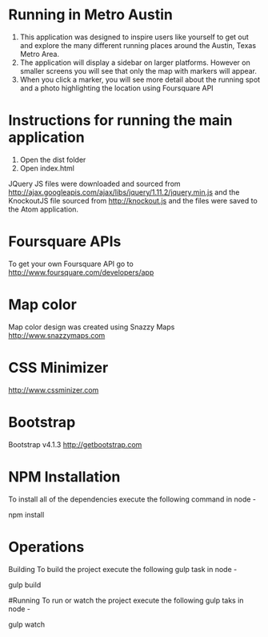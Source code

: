 # Running in Metro Austin

1. This application was designed to inspire users like yourself to get out and explore the many different running places around the Austin, Texas Metro Area.
2. The application will display a sidebar on larger platforms.   However on smaller screens you will see that only the map with markers will appear.
3. When you click a marker, you will see more detail about the running spot and a photo highlighting the location using Foursquare API

# Instructions for running the main application

1. Open the dist folder
2. Open index.html

JQuery JS files were downloaded and sourced from http://ajax.googleapis.com/ajax/libs/jquery/1.11.2/jquery.min.js
and the KnockoutJS file sourced from http://knockout.js and the files were saved to the Atom application.

# Foursquare APIs
To get your own Foursquare API go to http://www.foursquare.com/developers/app

# Map color
Map color design was created using Snazzy Maps http://www.snazzymaps.com

# CSS Minimizer
http://www.cssminizer.com

# Bootstrap
Bootstrap v4.1.3 http://getbootstrap.com

# NPM Installation
To install all of the dependencies execute the following command in node -

npm install

# Operations
Building
To build the project execute the following gulp task in node -

gulp build

#Running
To run or watch the project execute the following gulp taks in node -

gulp watch
